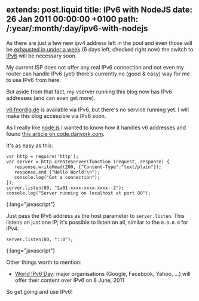 extends: post.liquid
title: IPv6 with NodeJS
date: 26 Jan 2011 00:00:00 +0100
path: /:year/:month/:day/ipv6-with-nodejs
---

As there are just a few new ipv4 address left in the pool and even those will be [exhausted in under a week](http://inetcore.com/project/ipv4ec/index_en.html) (6 days left, checked right now) the switch to [IPv6](http://en.wikipedia.org/wiki/Ipv6) will be necessary soon.

My current ISP does not offer any real IPv6 connection and not even my router can handle IPv6 (yet) there's currently no (good & easy) way for me to use IPv6 from here.

But aside from that fact, my vserver running this blog now has IPv6 addresses (and can even get more).

[v6.fnordig.de](http://v6.fnordig.de) is available via IPv6, but there's no service running yet.
I will make this blog accessible via IPv6 soon.

As I really like [node.js](http://nodejs.org/) I wanted to know how it handles v6 addresses and found [this article on code.danyork.com](http://code.danyork.com/2011/01/20/testing-node-js-with-ipv6-first-step-does-it-work/).

It's as easy as this:

    var http = require('http');
    var server = http.createServer(function (request, response) {
       response.writeHead(200, {"Content-Type":"text/plain"});
       response.end ("Hello World!\n");
       console.log("Got a connection");
    });
    server.listen(80, "2a01:xxxx:xxxx:xxxx::2");
    console.log("Server running on localhost at port 80");
{:lang="javascript"}

Just pass the IPv6 address as the host parameter to `server.listen`.
This listens on just one IP; it's possible to listen on all, similar to the `0.0.0.0` for IPv4:

    server.listen(80, "::0");
{:lang="javascript"}

Other things worth to mention:

* [World IPv6 Day](http://isoc.org/wp/worldipv6day/): major organisations (Google, Facebook, Yahoo, ...) will offer their content over IPv6 on 8 June, 2011

So get going and use IPv6!
